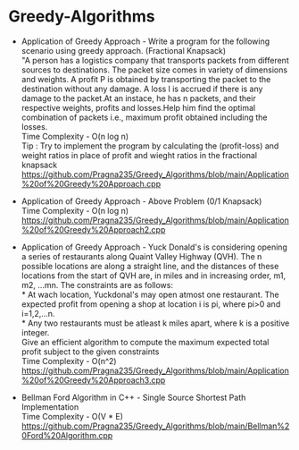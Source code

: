 # Greedy-Algorithms
* Application of Greedy Approach - Write a program for the following scenario using greedy approach.  (Fractional Knapsack)
<br>"A person has a logistics company that transports packets from different sources to destinations. The packet size comes in variety of dimensions and weights. A profit P is obtained by transporting the packet to the destination without any damage. A loss l is accrued if there is any damage to the packet.At an instace, he has n packets, and their respective weights, profits and losses.Help him find the optimal combination of packets i.e., maximum profit obtained including the losses.
<br>Time Complexity - O(n log n)
<br>Tip : Try to implement the program by calculating the (profit-loss) and weight ratios in place of profit and wieght ratios in the fractional knapsack 
<br>https://github.com/Pragna235/Greedy_Algorithms/blob/main/Application%20of%20Greedy%20Approach.cpp

* Application of Greedy Approach - Above Problem (0/1 Knapsack)
<br> Time Complexity - O(n log n)
<br> https://github.com/Pragna235/Greedy_Algorithms/blob/main/Application%20of%20Greedy%20Approach2.cpp

* Application of Greedy Approach - Yuck Donald's is considering opening a series of restaurants along Quaint Valley Highway (QVH). The n possible locations are along a straight line, and the distances of these locations from the start of QVH are, in miles and in increasing order, m1, m2, ...mn. The constraints are as follows:
<br>* At wach location, Yuckdonal's may open atmost one restaurant. The expected profit from opening a shop at location i is pi, where pi>0 and i=1,2,...n.
<br>* Any two restaurants must be atleast k miles apart, where k is a positive integer.
<br>Give an efficient algorithm to compute the maximum expected total profit subject to the given constraints
<br>Time Complexity - O(n^2)
<br>https://github.com/Pragna235/Greedy_Algorithms/blob/main/Application%20of%20Greedy%20Approach3.cpp

* Bellman Ford Algorithm in C++ - Single Source Shortest Path Implementation
<br>Time Complexity - O(V * E)
<br>https://github.com/Pragna235/Greedy_Algorithms/blob/main/Bellman%20Ford%20Algorithm.cpp


